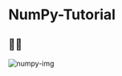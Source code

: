 # NumPy-Tutorial

## 📸📸

![numpy-img](https://user-images.githubusercontent.com/67586773/105037297-c8bd5900-5a83-11eb-801e-d382e69ec071.jpeg)

